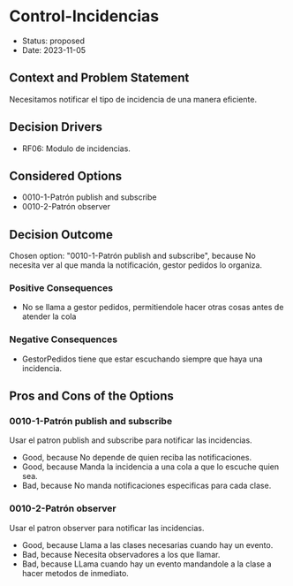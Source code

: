 # Control-Incidencias

* Status: proposed
* Date: 2023-11-05

## Context and Problem Statement

Necesitamos notificar el tipo de incidencia de una manera eficiente.

## Decision Drivers

* RF06: Modulo de incidencias.

## Considered Options

* 0010-1-Patrón publish and subscribe
* 0010-2-Patrón observer

## Decision Outcome

Chosen option: "0010-1-Patrón publish and subscribe", because No necesita ver al que manda la notificación, gestor pedidos lo organiza.

### Positive Consequences

* No se llama a gestor pedidos, permitiendole hacer otras cosas antes de atender la cola

### Negative Consequences

* GestorPedidos tiene que estar escuchando siempre que haya una incidencia.

## Pros and Cons of the Options

### 0010-1-Patrón publish and subscribe

Usar el patron publish and subscribe para notificar las incidencias.

* Good, because No depende de quien reciba las notificaciones.
* Good, because Manda la incidencia a una cola a que lo escuche quien sea.
* Bad, because No manda notificaciones especificas para cada clase.

### 0010-2-Patrón observer

Usar el patron observer para notificar las incidencias.

* Good, because Llama a las clases necesarias cuando hay un evento.
* Bad, because Necesita observadores a los que llamar.
* Bad, because LLama cuando hay un evento mandandole a la clase a hacer metodos de inmediato.
